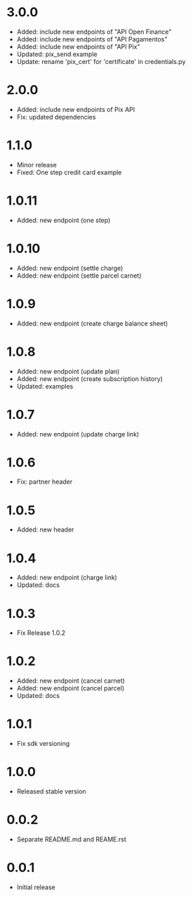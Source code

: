 # 3.0.0
- Added: include new endpoints of "API Open Finance"
- Added: include new endpoints of "API Pagamentos"
- Added: include new endpoints of "API Pix"
- Updated: pix_send example
- Update: rename 'pix_cert' for 'certificate' in credentials.py

# 2.0.0
- Added: include new endpoints of Pix API
- Fix: updated dependencies

# 1.1.0

- Minor release 
- Fixed: One step credit card example

# 1.0.11

- Added: new endpoint (one step)

# 1.0.10

- Added: new endpoint (settle charge)
- Added: new endpoint (settle parcel carnet)

# 1.0.9

- Added: new endpoint (create charge balance sheet)

# 1.0.8

- Added: new endpoint (update plan)
- Added: new endpoint (create subscription history)
- Updated: examples

# 1.0.7

- Added: new endpoint (update charge link)

# 1.0.6

- Fix: partner header

# 1.0.5

- Added: new header

# 1.0.4

- Added: new endpoint (charge link)
- Updated: docs

# 1.0.3

- Fix Release 1.0.2

# 1.0.2

- Added: new endpoint (cancel carnet)
- Added: new endpoint (cancel parcel)
- Updated: docs

# 1.0.1

- Fix sdk versioning

# 1.0.0

- Released stable version

# 0.0.2

- Separate README.md and REAME.rst

# 0.0.1

- Initial release
